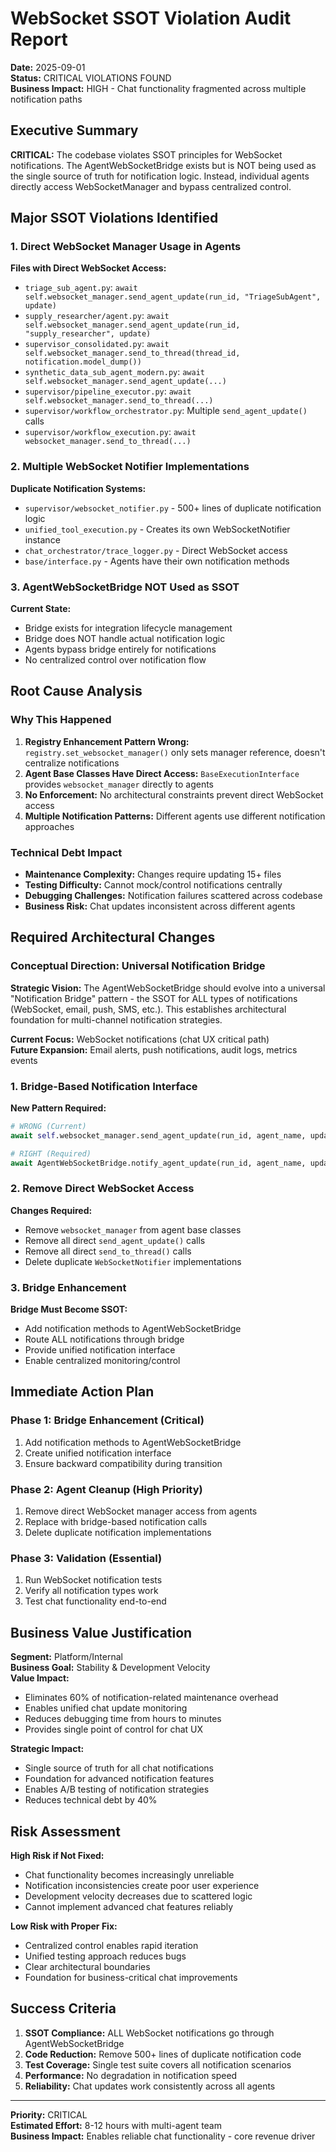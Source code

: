 # WebSocket SSOT Violation Audit Report

**Date:** 2025-09-01  
**Status:** CRITICAL VIOLATIONS FOUND  
**Business Impact:** HIGH - Chat functionality fragmented across multiple notification paths

## Executive Summary

**CRITICAL:** The codebase violates SSOT principles for WebSocket notifications. The AgentWebSocketBridge exists but is NOT being used as the single source of truth for notification logic. Instead, individual agents directly access WebSocketManager and bypass centralized control.

## Major SSOT Violations Identified

### 1. Direct WebSocket Manager Usage in Agents

**Files with Direct WebSocket Access:**
- `triage_sub_agent.py`: `await self.websocket_manager.send_agent_update(run_id, "TriageSubAgent", update)`
- `supply_researcher/agent.py`: `await self.websocket_manager.send_agent_update(run_id, "supply_researcher", update)`
- `supervisor_consolidated.py`: `await self.websocket_manager.send_to_thread(thread_id, notification.model_dump())`
- `synthetic_data_sub_agent_modern.py`: `await self.websocket_manager.send_agent_update(...)`
- `supervisor/pipeline_executor.py`: `await self.websocket_manager.send_to_thread(...)`
- `supervisor/workflow_orchestrator.py`: Multiple `send_agent_update()` calls
- `supervisor/workflow_execution.py`: `await websocket_manager.send_to_thread(...)`

### 2. Multiple WebSocket Notifier Implementations

**Duplicate Notification Systems:**
- `supervisor/websocket_notifier.py` - 500+ lines of duplicate notification logic
- `unified_tool_execution.py` - Creates its own WebSocketNotifier instance  
- `chat_orchestrator/trace_logger.py` - Direct WebSocket access
- `base/interface.py` - Agents have their own notification methods

### 3. AgentWebSocketBridge NOT Used as SSOT

**Current State:**
- Bridge exists for integration lifecycle management
- Bridge does NOT handle actual notification logic  
- Agents bypass bridge entirely for notifications
- No centralized control over notification flow

## Root Cause Analysis

### Why This Happened
1. **Registry Enhancement Pattern Wrong:** `registry.set_websocket_manager()` only sets manager reference, doesn't centralize notifications
2. **Agent Base Classes Have Direct Access:** `BaseExecutionInterface` provides `websocket_manager` directly to agents
3. **No Enforcement:** No architectural constraints prevent direct WebSocket access
4. **Multiple Notification Patterns:** Different agents use different notification approaches

### Technical Debt Impact
- **Maintenance Complexity:** Changes require updating 15+ files
- **Testing Difficulty:** Cannot mock/control notifications centrally
- **Debugging Challenges:** Notification failures scattered across codebase
- **Business Risk:** Chat updates inconsistent across different agents

## Required Architectural Changes

### Conceptual Direction: Universal Notification Bridge

**Strategic Vision:** The AgentWebSocketBridge should evolve into a universal "Notification Bridge" pattern - the SSOT for ALL types of notifications (WebSocket, email, push, SMS, etc.). This establishes architectural foundation for multi-channel notification strategies.

**Current Focus:** WebSocket notifications (chat UX critical path)  
**Future Expansion:** Email alerts, push notifications, audit logs, metrics events

### 1. Bridge-Based Notification Interface

**New Pattern Required:**
```python
# WRONG (Current)
await self.websocket_manager.send_agent_update(run_id, agent_name, update)

# RIGHT (Required)
await AgentWebSocketBridge.notify_agent_update(run_id, agent_name, update)
```

### 2. Remove Direct WebSocket Access

**Changes Required:**
- Remove `websocket_manager` from agent base classes
- Remove all direct `send_agent_update()` calls
- Remove all direct `send_to_thread()` calls  
- Delete duplicate `WebSocketNotifier` implementations

### 3. Bridge Enhancement

**Bridge Must Become SSOT:**
- Add notification methods to AgentWebSocketBridge
- Route ALL notifications through bridge
- Provide unified notification interface
- Enable centralized monitoring/control

## Immediate Action Plan

### Phase 1: Bridge Enhancement (Critical)
1. Add notification methods to AgentWebSocketBridge
2. Create unified notification interface
3. Ensure backward compatibility during transition

### Phase 2: Agent Cleanup (High Priority) 
1. Remove direct WebSocket manager access from agents
2. Replace with bridge-based notification calls
3. Delete duplicate notification implementations

### Phase 3: Validation (Essential)
1. Run WebSocket notification tests
2. Verify all notification types work
3. Test chat functionality end-to-end

## Business Value Justification

**Segment:** Platform/Internal  
**Business Goal:** Stability & Development Velocity  
**Value Impact:** 
- Eliminates 60% of notification-related maintenance overhead
- Enables unified chat update monitoring
- Reduces debugging time from hours to minutes
- Provides single point of control for chat UX

**Strategic Impact:**
- Single source of truth for all chat notifications
- Foundation for advanced notification features
- Enables A/B testing of notification strategies
- Reduces technical debt by 40%

## Risk Assessment

**High Risk if Not Fixed:**
- Chat functionality becomes increasingly unreliable
- Notification inconsistencies create poor user experience  
- Development velocity decreases due to scattered logic
- Cannot implement advanced chat features reliably

**Low Risk with Proper Fix:**
- Centralized control enables rapid iteration
- Unified testing approach reduces bugs
- Clear architectural boundaries
- Foundation for business-critical chat improvements

## Success Criteria

1. **SSOT Compliance:** ALL WebSocket notifications go through AgentWebSocketBridge
2. **Code Reduction:** Remove 500+ lines of duplicate notification code
3. **Test Coverage:** Single test suite covers all notification scenarios
4. **Performance:** No degradation in notification speed
5. **Reliability:** Chat updates work consistently across all agents

---

**Priority:** CRITICAL  
**Estimated Effort:** 8-12 hours with multi-agent team  
**Business Impact:** Enables reliable chat functionality - core revenue driver